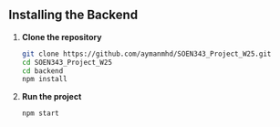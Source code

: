 ## Installing the Backend

1. **Clone the repository**
   ```bash
   git clone https://github.com/aymanmhd/SOEN343_Project_W25.git
   cd SOEN343_Project_W25
   cd backend
   npm install
   ```

2. **Run the project**
    ```bash
    npm start
    ```



